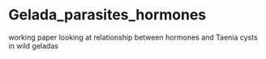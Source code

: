 # Gelada_parasites_hormones
working paper looking at relationship between hormones and Taenia cysts in wild geladas

